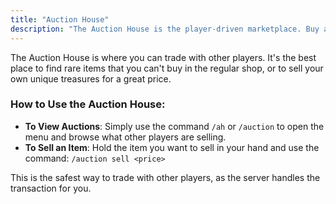 ```yaml
---
title: "Auction House"
description: "The Auction House is the player-driven marketplace. Buy and sell rare items, gear, and more in a safe and easy way."
---
```


The Auction House is where you can trade with other players. It's the best place to find rare items that you can't buy in the regular shop, or to sell your own unique treasures for a great price.

### How to Use the Auction House:

*   **To View Auctions**: Simply use the command `/ah` or `/auction` to open the menu and browse what other players are selling.
*   **To Sell an Item**: Hold the item you want to sell in your hand and use the command:
    `/auction sell <price>`

This is the safest way to trade with other players, as the server handles the transaction for you.